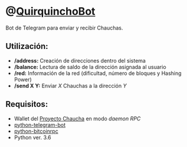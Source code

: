 # @[QuirquinchoBot](https://telegram.me/quirquinchobot)
Bot de Telegram para enviar y recibir Chauchas.

## Utilización:

* **/address:** Creación de direcciones dentro del sistema
* **/balance:** Lectura de saldo de la dirección asignada al usuario
* **/red:** Información de la red (dificultad, número de bloques y Hashing Power)
* **/send X Y:** Enviar *X* Chauchas a la dirección *Y*
 
## Requisitos:

* Wallet del [Proyecto Chaucha](https://www.chaucha.cl) en modo *daemon RPC*
* [python-telegram-bot](https://github.com/python-telegram-bot/python-telegram-bot)
* [python-bitcoinrpc](https://github.com/jgarzik/python-bitcoinrpc)
* Python ver. 3.6